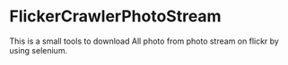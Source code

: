# FlickerCrawlerPhotoStream

This is a small tools to download All photo from photo stream on flickr by using selenium.
